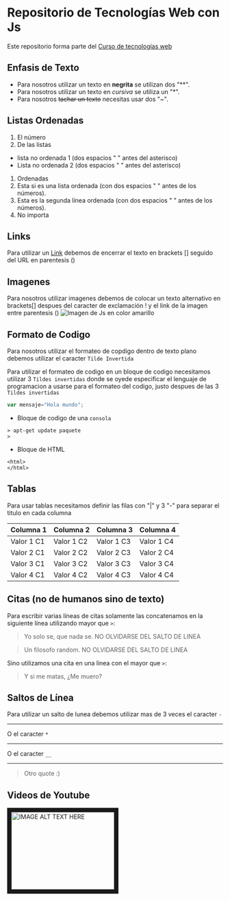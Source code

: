 # Repositorio de Tecnologías Web con Js

Este repositorio forma parte del [Curso de tecnologías web](https://github.com/adrianeguez/Tec_Web_Js_2016_B)

## Enfasis de Texto

* Para nosotros utilizar un texto en **negrita** se utilizan dos "**".
* Para nosotros utilizar un texto en *cursiva* se utiliza un "*".
* Para nosotros ~~tachar un texto~~ necesitas usar dos "~".

## Listas Ordenadas

1. El número
2. De las listas
  * lista no ordenada 1 (dos espacios " " antes del asterisco)
  * Lista no ordenada 2 (dos espacios " " antes del asterisco)
1. Ordenadas
  1. Esta si es una lista ordenada (con dos espacios " " antes de los números).
  2. Esta es la segunda línea ordenada (con dos espacios " " antes de los números).
4. No importa

## Links

Para utilizar un [Link](https://github.com/adrianeguez/Tec_Web_Js_2016_B) debemos de encerrar el texto en brackets [] seguido del URL en parentesis ()

## Imagenes

Para nosotros utilizar imagenes debemos de colocar un texto alternativo en brackets[] despues del caracter de exclamación ! y el link de la imagen entre parentesis ()
![Imagen de Js en color amarillo](http://nodeframework.com/assets/img/js.png "Javascript")

## Formato de Codigo

Para nosotros utilizar el formateo de copdigo dentro de texto plano debemos utilizar el caracter `Tilde Invertida`

Para utilizar el formateo de codigo en un bloque de codigo necesitamos utilizar 3 `Tildes invertidas` donde se oyede especificar el lenguaje de programacion a usarse para el formateo del codigo, justo despues de las 3 `Tildes invertidas`

```javascript
var mensaje="Hola mundo";
```

* Bloque de codigo de una `consola`

```
> apt-get update paquete
>
```

* Bloque de HTML

```
<html>
</html>
```

## Tablas

Para usar tablas necesitamos definir las filas con "|" y 3 "-" para separar el titulo en cada columna

Columna 1 | Columna 2 | Columna 3 | Columna 4
--- | --- | --- | ---
Valor 1 C1 | Valor 1 C2 | Valor 1 C3 | Valor 1 C4 
Valor 2 C1 | Valor 2 C2 | Valor 2 C3 | Valor 2 C4 
Valor 3 C1 | Valor 3 C2 | Valor 3 C3 | Valor 3 C4 
Valor 4 C1 | Valor 4 C2 | Valor 4 C3 | Valor 4 C4 

## Citas (no de humanos sino de texto)

Para escribir varias líneas de citas solamente las concatenamos en la siguiente línea utilizando mayor que `>`:

> Yo solo se, que nada se. NO OLVIDARSE DEL SALTO DE LINEA

> Un filosofo random. NO OLVIDARSE DEL SALTO DE LINEA

Sino utilizamos una cita en una linea con el mayor que `>`:

> Y si me matas, ¿Me muero?

## Saltos de Línea

Para utilizar un salto de lunea debemos utilizar mas de 3 veces el caracter `-`

---

O el caracter `*`

***

O el caracter `__`

___

> Otro quote :)

## Videos de Youtube

<a href="https://www.youtube.com/watch?v=B1MJqT21Bx4" target="_blank"><img src="http://nodeframework.com/assets/img/js.png" 
alt="IMAGE ALT TEXT HERE" width="240" height="180" border="10" /></a>